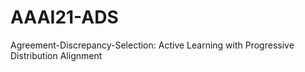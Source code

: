 # AAAI21-ADS
Agreement-Discrepancy-Selection: Active Learning with Progressive Distribution Alignment
